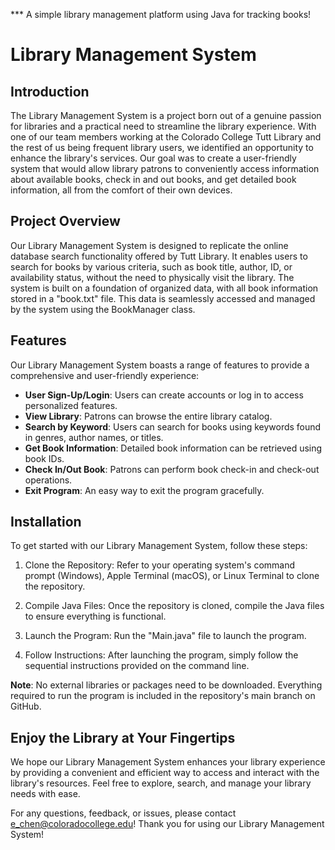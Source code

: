 *** A simple library management platform using Java for tracking books!

# Library Management System

## Introduction

The Library Management System is a project born out of a genuine passion for libraries and a practical need to streamline the library experience. With one of our team members working at the Colorado College Tutt Library and the rest of us being frequent library users, we identified an opportunity to enhance the library's services. Our goal was to create a user-friendly system that would allow library patrons to conveniently access information about available books, check in and out books, and get detailed book information, all from the comfort of their own devices.

## Project Overview

Our Library Management System is designed to replicate the online database search functionality offered by Tutt Library. It enables users to search for books by various criteria, such as book title, author, ID, or availability status, without the need to physically visit the library. The system is built on a foundation of organized data, with all book information stored in a "book.txt" file. This data is seamlessly accessed and managed by the system using the BookManager class.

## Features

Our Library Management System boasts a range of features to provide a comprehensive and user-friendly experience:

- **User Sign-Up/Login**: Users can create accounts or log in to access personalized features.
- **View Library**: Patrons can browse the entire library catalog.
- **Search by Keyword**: Users can search for books using keywords found in genres, author names, or titles.
- **Get Book Information**: Detailed book information can be retrieved using book IDs.
- **Check In/Out Book**: Patrons can perform book check-in and check-out operations.
- **Exit Program**: An easy way to exit the program gracefully.

## Installation

To get started with our Library Management System, follow these steps:

1. Clone the Repository: Refer to your operating system's command prompt (Windows), Apple Terminal (macOS), or Linux Terminal to clone the repository.

2. Compile Java Files: Once the repository is cloned, compile the Java files to ensure everything is functional.

3. Launch the Program: Run the "Main.java" file to launch the program.

4. Follow Instructions: After launching the program, simply follow the sequential instructions provided on the command line.

**Note**: No external libraries or packages need to be downloaded. Everything required to run the program is included in the repository's main branch on GitHub.

## Enjoy the Library at Your Fingertips

We hope our Library Management System enhances your library experience by providing a convenient and efficient way to access and interact with the library's resources. Feel free to explore, search, and manage your library needs with ease.

For any questions, feedback, or issues, please contact e_chen@coloradocollege.edu!
Thank you for using our Library Management System!
